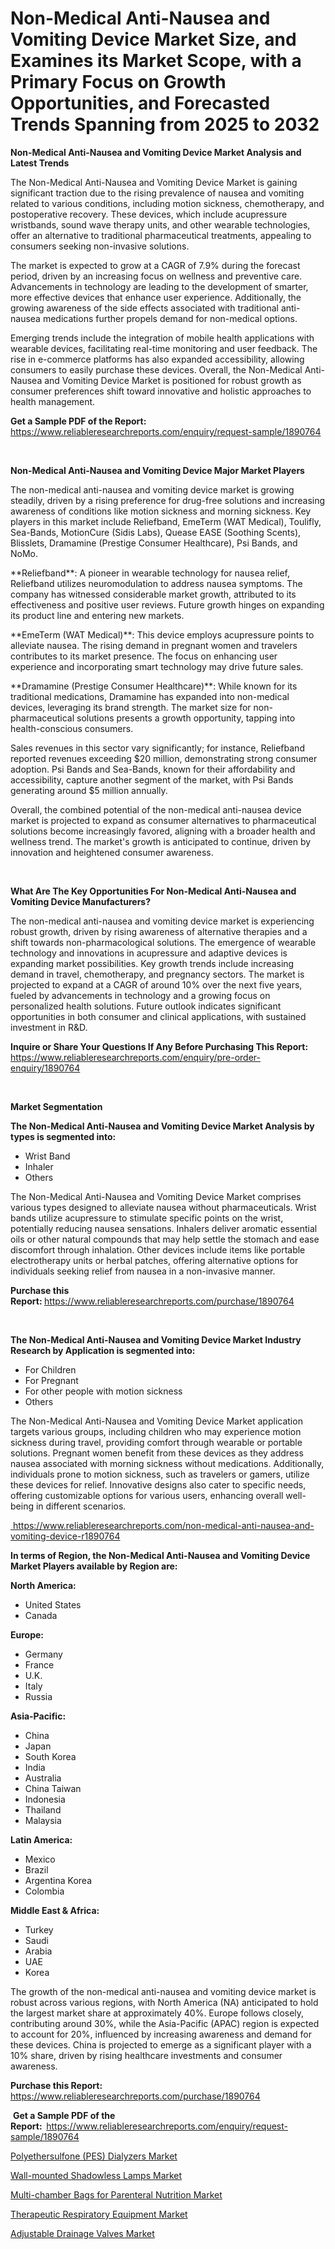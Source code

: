 <p><h1>Non-Medical Anti-Nausea and Vomiting Device Market Size, and Examines its Market Scope, with a Primary Focus on Growth Opportunities, and Forecasted Trends Spanning from 2025 to 2032</h1></p><p><strong>Non-Medical Anti-Nausea and Vomiting Device Market Analysis and Latest Trends</strong></p>
<p><p>The Non-Medical Anti-Nausea and Vomiting Device Market is gaining significant traction due to the rising prevalence of nausea and vomiting related to various conditions, including motion sickness, chemotherapy, and postoperative recovery. These devices, which include acupressure wristbands, sound wave therapy units, and other wearable technologies, offer an alternative to traditional pharmaceutical treatments, appealing to consumers seeking non-invasive solutions.</p><p>The market is expected to grow at a CAGR of 7.9% during the forecast period, driven by an increasing focus on wellness and preventive care. Advancements in technology are leading to the development of smarter, more effective devices that enhance user experience. Additionally, the growing awareness of the side effects associated with traditional anti-nausea medications further propels demand for non-medical options.</p><p>Emerging trends include the integration of mobile health applications with wearable devices, facilitating real-time monitoring and user feedback. The rise in e-commerce platforms has also expanded accessibility, allowing consumers to easily purchase these devices. Overall, the Non-Medical Anti-Nausea and Vomiting Device Market is positioned for robust growth as consumer preferences shift toward innovative and holistic approaches to health management.</p></p>
<p><strong>Get a Sample PDF of the Report:&nbsp;</strong> <a href="https://www.reliableresearchreports.com/enquiry/request-sample/1890764?utm_campaign=8&utm_medium=2&utm_source=Github&utm_content=ia&utm_term=05032025&utm_id=non-medical-anti-nausea-and-vomiting-device">https://www.reliableresearchreports.com/enquiry/request-sample/1890764</a></p>
<p>&nbsp;</p>
<p><strong>Non-Medical Anti-Nausea and Vomiting Device Major Market Players</strong></p>
<p><p>The non-medical anti-nausea and vomiting device market is growing steadily, driven by a rising preference for drug-free solutions and increasing awareness of conditions like motion sickness and morning sickness. Key players in this market include Reliefband, EmeTerm (WAT Medical), Toulifly, Sea-Bands, MotionCure (Sidis Labs), Quease EASE (Soothing Scents), Blisslets, Dramamine (Prestige Consumer Healthcare), Psi Bands, and NoMo.</p><p>**Reliefband**: A pioneer in wearable technology for nausea relief, Reliefband utilizes neuromodulation to address nausea symptoms. The company has witnessed considerable market growth, attributed to its effectiveness and positive user reviews. Future growth hinges on expanding its product line and entering new markets.</p><p>**EmeTerm (WAT Medical)**: This device employs acupressure points to alleviate nausea. The rising demand in pregnant women and travelers contributes to its market presence. The focus on enhancing user experience and incorporating smart technology may drive future sales.</p><p>**Dramamine (Prestige Consumer Healthcare)**: While known for its traditional medications, Dramamine has expanded into non-medical devices, leveraging its brand strength. The market size for non-pharmaceutical solutions presents a growth opportunity, tapping into health-conscious consumers.</p><p>Sales revenues in this sector vary significantly; for instance, Reliefband reported revenues exceeding $20 million, demonstrating strong consumer adoption. Psi Bands and Sea-Bands, known for their affordability and accessibility, capture another segment of the market, with Psi Bands generating around $5 million annually.</p><p>Overall, the combined potential of the non-medical anti-nausea device market is projected to expand as consumer alternatives to pharmaceutical solutions become increasingly favored, aligning with a broader health and wellness trend. The market's growth is anticipated to continue, driven by innovation and heightened consumer awareness.</p></p>
<p>&nbsp;</p>
<p><strong>What Are The Key Opportunities For Non-Medical Anti-Nausea and Vomiting Device Manufacturers?</strong></p>
<p><p>The non-medical anti-nausea and vomiting device market is experiencing robust growth, driven by rising awareness of alternative therapies and a shift towards non-pharmacological solutions. The emergence of wearable technology and innovations in acupressure and adaptive devices is expanding market possibilities. Key growth trends include increasing demand in travel, chemotherapy, and pregnancy sectors. The market is projected to expand at a CAGR of around 10% over the next five years, fueled by advancements in technology and a growing focus on personalized health solutions. Future outlook indicates significant opportunities in both consumer and clinical applications, with sustained investment in R&D.</p></p>
<p><strong>Inquire or Share Your Questions If Any Before Purchasing This Report:</strong> <a href="https://www.reliableresearchreports.com/enquiry/pre-order-enquiry/1890764?utm_campaign=8&utm_medium=2&utm_source=Github&utm_content=ia&utm_term=05032025&utm_id=non-medical-anti-nausea-and-vomiting-device">https://www.reliableresearchreports.com/enquiry/pre-order-enquiry/1890764</a></p>
<p>&nbsp;</p>
<p><strong>Market Segmentation</strong></p>
<p><strong>The Non-Medical Anti-Nausea and Vomiting Device Market Analysis by types is segmented into:</strong></p>
<p><ul><li>Wrist Band</li><li>Inhaler</li><li>Others</li></ul></p>
<p><p>The Non-Medical Anti-Nausea and Vomiting Device Market comprises various types designed to alleviate nausea without pharmaceuticals. Wrist bands utilize acupressure to stimulate specific points on the wrist, potentially reducing nausea sensations. Inhalers deliver aromatic essential oils or other natural compounds that may help settle the stomach and ease discomfort through inhalation. Other devices include items like portable electrotherapy units or herbal patches, offering alternative options for individuals seeking relief from nausea in a non-invasive manner.</p></p>
<p><strong>Purchase this Report:&nbsp;</strong><a href="https://www.reliableresearchreports.com/purchase/1890764?utm_campaign=8&utm_medium=2&utm_source=Github&utm_content=ia&utm_term=05032025&utm_id=non-medical-anti-nausea-and-vomiting-device">https://www.reliableresearchreports.com/purchase/1890764</a></p>
<p>&nbsp;</p>
<p><strong>The Non-Medical Anti-Nausea and Vomiting Device Market Industry Research by Application is segmented into:</strong></p>
<p><ul><li>For Children</li><li>For Pregnant</li><li>For other people with motion sickness</li><li>Others</li></ul></p>
<p><p>The Non-Medical Anti-Nausea and Vomiting Device Market application targets various groups, including children who may experience motion sickness during travel, providing comfort through wearable or portable solutions. Pregnant women benefit from these devices as they address nausea associated with morning sickness without medications. Additionally, individuals prone to motion sickness, such as travelers or gamers, utilize these devices for relief. Innovative designs also cater to specific needs, offering customizable options for various users, enhancing overall well-being in different scenarios.</p></p>
<p><a href="https://www.reliableresearchreports.com/non-medical-anti-nausea-and-vomiting-device-r1890764?utm_campaign=8&utm_medium=2&utm_source=Github&utm_content=ia&utm_term=05032025&utm_id=non-medical-anti-nausea-and-vomiting-device">&nbsp;https://www.reliableresearchreports.com/non-medical-anti-nausea-and-vomiting-device-r1890764</a></p>
<p><strong>In terms of Region, the Non-Medical Anti-Nausea and Vomiting Device Market Players available by Region are:</strong></p>
<p>
    <p> <strong> North America: </strong>
        <ul>
            <li>United States</li>
            <li>Canada</li>
        </ul>
        </p> 
    <p> <strong> Europe: </strong>
        <ul>
            <li>Germany</li>
            <li>France</li>
            <li>U.K.</li>
            <li>Italy</li>
            <li>Russia</li>
        </ul>
        </p> 
    <p> <strong> Asia-Pacific: </strong>
        <ul>
            <li>China</li>
            <li>Japan</li>
            <li>South Korea</li>
            <li>India</li>
            <li>Australia</li>
            <li>China Taiwan</li>
            <li>Indonesia</li>
            <li>Thailand</li>
            <li>Malaysia</li>
        </ul>
        </p> 
    <p> <strong> Latin America: </strong>
        <ul>
            <li>Mexico</li>
            <li>Brazil</li>
            <li>Argentina Korea</li>
            <li>Colombia</li>
        </ul>
        </p> 
    <p> <strong> Middle East & Africa: </strong>
        <ul>
            <li>Turkey</li>
            <li>Saudi</li>
            <li>Arabia</li>
            <li>UAE</li>
            <li>Korea</li>
        </ul>
    </p>
    </p>
<p><p>The growth of the non-medical anti-nausea and vomiting device market is robust across various regions, with North America (NA) anticipated to hold the largest market share at approximately 40%. Europe follows closely, contributing around 30%, while the Asia-Pacific (APAC) region is expected to account for 20%, influenced by increasing awareness and demand for these devices. China is projected to emerge as a significant player with a 10% share, driven by rising healthcare investments and consumer awareness.</p></p>
<p><strong>Purchase this Report: </strong><a href="https://www.reliableresearchreports.com/purchase/1890764?utm_campaign=8&utm_medium=2&utm_source=Github&utm_content=ia&utm_term=05032025&utm_id=non-medical-anti-nausea-and-vomiting-device">https://www.reliableresearchreports.com/purchase/1890764</a></p>
<p>&nbsp;<strong>Get a Sample PDF of the Report:&nbsp;&nbsp;</strong><a href="https://www.reliableresearchreports.com/enquiry/request-sample/1890764?utm_campaign=8&utm_medium=2&utm_source=Github&utm_content=ia&utm_term=05032025&utm_id=non-medical-anti-nausea-and-vomiting-device">https://www.reliableresearchreports.com/enquiry/request-sample/1890764</a></p>
<p><strong></strong></p>
<p><p><a href="https://github.com/braisykhwezi/Market-Research-Report-List-1/blob/main/polyethersulfone-pes-dialyzers-market.md?utm_campaign=8&utm_medium=2&utm_source=Github&utm_content=ia&utm_term=05032025&utm_id=non-medical-anti-nausea-and-vomiting-device">Polyethersulfone (PES) Dialyzers Market</a></p><p><a href="https://github.com/maseykokosq1/Market-Research-Report-List-1/blob/main/wall-mounted-shadowless-lamps-market.md?utm_campaign=8&utm_medium=2&utm_source=Github&utm_content=ia&utm_term=05032025&utm_id=non-medical-anti-nausea-and-vomiting-device">Wall-mounted Shadowless Lamps Market</a></p><p><a href="https://github.com/marteionun0/Market-Research-Report-List-1/blob/main/multi-chamber-bags-for-parenteral-nutrition-market.md?utm_campaign=8&utm_medium=2&utm_source=Github&utm_content=ia&utm_term=05032025&utm_id=non-medical-anti-nausea-and-vomiting-device">Multi-chamber Bags for Parenteral Nutrition Market</a></p><p><a href="https://github.com/lugnabirue/Market-Research-Report-List-1/blob/main/therapeutic-respiratory-equipment-market.md?utm_campaign=8&utm_medium=2&utm_source=Github&utm_content=ia&utm_term=05032025&utm_id=non-medical-anti-nausea-and-vomiting-device">Therapeutic Respiratory Equipment Market</a></p><p><a href="https://github.com/shrebasokib/Market-Research-Report-List-1/blob/main/adjustable-drainage-valves-market.md?utm_campaign=8&utm_medium=2&utm_source=Github&utm_content=ia&utm_term=05032025&utm_id=non-medical-anti-nausea-and-vomiting-device">Adjustable Drainage Valves Market</a></p></p>